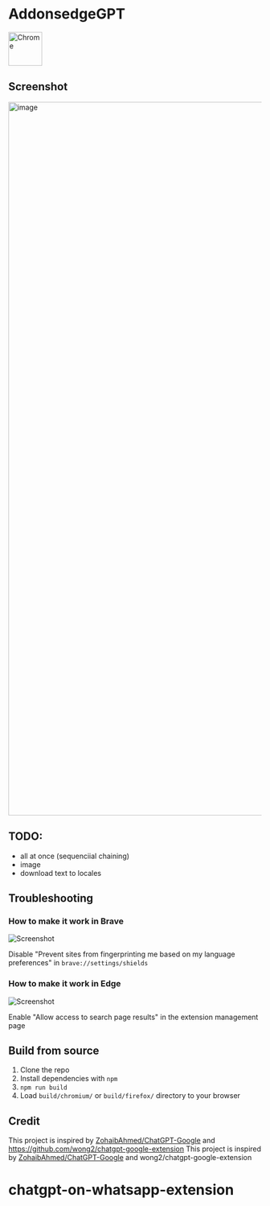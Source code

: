 # AddonsedgeGPT

[link-chrome]: https://chrome.web.google.com/webstore/detail/whatsappgpt-chatgpt-on-goog/pabeminldebomngnkgffiejipjjaaogi?hl=en&authuser=0 'Chrome Web Store'

[<img src="https://user-images.githubusercontent.com/3750161/214147732-c75e96a4-48a4-4b64-b407-c2402e899a75.PNG" height="67" alt="Chrome" valign="middle">][link-chrome]

## Screenshot

<img width="1418" alt="image" src="https://github.com/SingularityLabs-ai/chatgpt-on-whatsapp-extension/blob/main/screenshots/GGPT_Screenshot_1280x800.png">

## TODO:

- all at once (sequenciial chaining)
- image
- download text to locales

## Troubleshooting

### How to make it work in Brave

![Screenshot](screenshots/brave.png?raw=true)

Disable "Prevent sites from fingerprinting me based on my language preferences" in `brave://settings/shields`

### How to make it work in Edge

![Screenshot](screenshots/edge.png?raw=true)

Enable "Allow access to search page results" in the extension management page

## Build from source

1. Clone the repo
2. Install dependencies with `npm`
3. `npm run build`
4. Load `build/chromium/` or `build/firefox/` directory to your browser

## Credit

This project is inspired by [ZohaibAhmed/ChatGPT-Google](https://github.com/ZohaibAhmed/ChatGPT-Google) and https://github.com/wong2/chatgpt-google-extension
This project is inspired by [ZohaibAhmed/ChatGPT-Google](https://github.com/ZohaibAhmed/ChatGPT-Google) and wong2/chatgpt-google-extension

# chatgpt-on-whatsapp-extension
